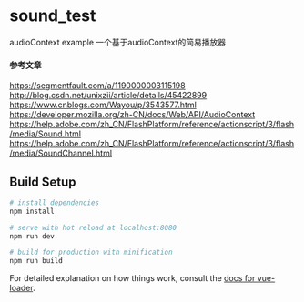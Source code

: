 # sound_test

audioContext example
一个基于audioContext的简易播放器

#### 参考文章
https://segmentfault.com/a/1190000003115198
http://blog.csdn.net/unixzii/article/details/45422899
https://www.cnblogs.com/Wayou/p/3543577.html
https://developer.mozilla.org/zh-CN/docs/Web/API/AudioContext
https://help.adobe.com/zh_CN/FlashPlatform/reference/actionscript/3/flash/media/Sound.html
https://help.adobe.com/zh_CN/FlashPlatform/reference/actionscript/3/flash/media/SoundChannel.html

## Build Setup

``` bash
# install dependencies
npm install

# serve with hot reload at localhost:8080
npm run dev

# build for production with minification
npm run build
```

For detailed explanation on how things work, consult the [docs for vue-loader](http://vuejs.github.io/vue-loader).
